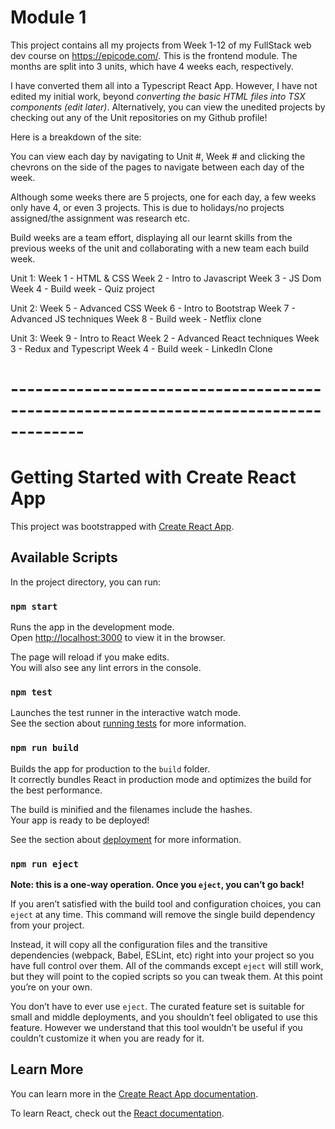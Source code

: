 # Module 1

This project contains all my projects from Week 1-12 of my FullStack web dev course on https://epicode.com/. 
This is the frontend module.
The months are split into 3 units, which have 4 weeks each, respectively.

I have converted them all into a Typescript React App. However, I have not edited my initial work, 
beyond _converting the basic HTML files into TSX components (edit later)_.
Alternatively, you can view the unedited projects by checking out any of the Unit repositories on my Github profile!

Here is a breakdown of the site:

You can view each day by navigating to Unit #, Week #
and clicking the chevrons on the side of the pages to navigate between each day of the week.

Although some weeks there are 5 projects, one for each day, a few weeks only have 4, or even 3 projects.
This is due to holidays/no projects assigned/the assignment was research etc.

Build weeks are a team effort, displaying all our learnt skills from the previous weeks of the unit
and collaborating with a new team each build week.

Unit 1:
Week 1 - HTML & CSS
Week 2 - Intro to Javascript
Week 3 - JS Dom
Week 4 - Build week - Quiz project

Unit 2:
Week 5 - Advanced CSS
Week 6 - Intro to Bootstrap
Week 7 - Advanced JS techniques
Week 8 - Build week - Netflix clone

Unit 3:
Week 9 - Intro to React
Week 2 - Advanced React techniques
Week 3 - Redux and Typescript
Week 4 - Build week - LinkedIn Clone

# -------------------------------------------------------------------------------------

# Getting Started with Create React App

This project was bootstrapped with [Create React App](https://github.com/facebook/create-react-app).

## Available Scripts

In the project directory, you can run:

### `npm start`

Runs the app in the development mode.\
Open [http://localhost:3000](http://localhost:3000) to view it in the browser.

The page will reload if you make edits.\
You will also see any lint errors in the console.

### `npm test`

Launches the test runner in the interactive watch mode.\
See the section about [running tests](https://facebook.github.io/create-react-app/docs/running-tests) for more information.

### `npm run build`

Builds the app for production to the `build` folder.\
It correctly bundles React in production mode and optimizes the build for the best performance.

The build is minified and the filenames include the hashes.\
Your app is ready to be deployed!

See the section about [deployment](https://facebook.github.io/create-react-app/docs/deployment) for more information.

### `npm run eject`

**Note: this is a one-way operation. Once you `eject`, you can’t go back!**

If you aren’t satisfied with the build tool and configuration choices, you can `eject` at any time. This command will remove the single build dependency from your project.

Instead, it will copy all the configuration files and the transitive dependencies (webpack, Babel, ESLint, etc) right into your project so you have full control over them. All of the commands except `eject` will still work, but they will point to the copied scripts so you can tweak them. At this point you’re on your own.

You don’t have to ever use `eject`. The curated feature set is suitable for small and middle deployments, and you shouldn’t feel obligated to use this feature. However we understand that this tool wouldn’t be useful if you couldn’t customize it when you are ready for it.

## Learn More

You can learn more in the [Create React App documentation](https://facebook.github.io/create-react-app/docs/getting-started).

To learn React, check out the [React documentation](https://reactjs.org/).

